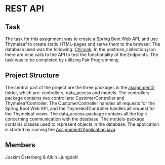 # REST API

## Task

The task for this assignment was to create a Spring Boot Web API, and use Thymeleaf to create static HTML-pages and serve them to the browser. The database used was the following: [Chinook](https://www.sqlitetutorial.net/sqlite-sample-database). In the postman_collection.json there are nine calls to the API to test the functionality of the Endpoints. The task was to be completed by utilizing Pair Programming.

## Project Structure

The central part of the project are the three packages in the [assignment2](/src/main/java/se/experis/assignment2) folder, which are: controllers, data_access and models. The controllers-package contains two controllers: CustomerController and ThymeleafController. The CustomerController handles all requests for the Spring Boot Web API, and the ThymeleafController handles all request for the Thymeleaf views. The data_access-package contains all the logic concerning communication with the database. The models-package contains classes used to represent objects in the database. The application is started by running the [Assignment2Application.java](/src/main/java/se/experis/assignment2/Assignment2Application.java).

## Members
Joakim Österberg & Albin Ljungdahl
